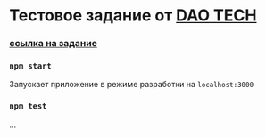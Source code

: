 # Тестовое задание от [DAO TECH](https://daotech.ru/)

### [ссылка на задание](https://drive.google.com/file/d/17i3HWkCW8OdvmczEcE2p3q-ljU-2sAWz/view)

### `npm start`

Запускает приложение в режиме разработки на `localhost:3000`

### `npm test`

...
